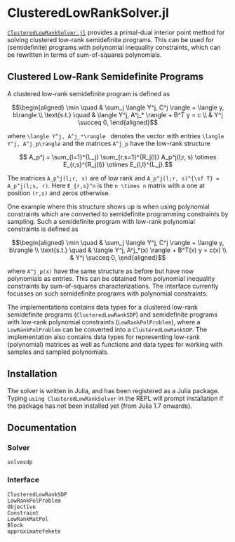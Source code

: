 # ClusteredLowRankSolver.jl

[`ClusteredLowRankSolver.jl`](https://github.com/nanleij/ClusteredLowRankSolver.jl) provides a primal-dual interior point method for solving clustered low-rank semidefinite programs. This can be used for (semidefinite) programs with polynomial inequality constraints, which can be rewritten in terms of sum-of-squares polynomials.

## Clustered Low-Rank Semidefinite Programs
A clustered low-rank semidefinite program is defined as
```math
\begin{aligned}
	\min \quad & \sum_j \langle Y^j, C^j \rangle + \langle y, b\rangle \\
	\text{s.t.} \quad & \langle Y^j, A^j_* \rangle + B^T y = c \\
	& Y^j \succeq 0,
\end{aligned}
```
where ``\langle Y^j, A^j_*\rangle `` denotes the vector with entries ``\langle Y^j, A^j_p\rangle`` and the matrices ``A^j_p`` have the low-rank structure
```math
	A_p^j = \sum_{l=1}^{L_j} \sum_{r,s=1}^{R_j(l)} A_p^j(l;r, s) \otimes E_{r,s}^{R_j(l)} \otimes E_{l,l}^{L_j}.
```
The matrices ``A_p^j(l;r, s)`` are of low rank and ``A_p^j(l;r, s)^{\sf T} =  A_p^j(l;s, r)``. Here ``E_{r,s}^n`` is the ``n \times n`` matrix with a one at position ``(r,s)`` and zeros otherwise.

One example where this structure shows up is when using polynomial constraints which are converted to semidefinite programming constraints by sampling.
Such a semidefinite program with low-rank polynomial constraints is defined as
```math
\begin{aligned}
	\min \quad & \sum_j \langle Y^j, C^j \rangle + \langle y, b\rangle \\
	\text{s.t.} \quad & \langle Y^j, A^j_*(x) \rangle + B^T(x) y = c(x) \\
	& Y^j \succeq 0,
\end{aligned}
```
where ``A^j_p(x)`` have the same structure as before but have now polynomials as entries. This can be obtained from polynomial inequality constraints by sum-of-squares characterizations. The interface currently focusses on such semidefinite programs with polynomial constraints.

The implementations contains data types for a clustered low-rank semidefinite programs (`ClusteredLowRankSDP`) and semidefinite programs with low-rank polynomial constraints (`LowRankPolProblem`), where a `LowRankPolProblem` can be converted into a `ClusteredLowRankSDP`. The implementation also contains data types for representing low-rank (polynomial) matrices as well as functions and data types for working with samples and sampled polynomials.

## Installation
The solver is written in Julia, and has been registered as a Julia package. Typing `using ClusteredLowRankSolver` in the REPL will prompt installation if the package has not been installed yet (from Julia 1.7 onwards).

## Documentation

### Solver
```@docs
solvesdp
```

### Interface
```@docs
ClusteredLowRankSDP
LowRankPolProblem
Objective
Constraint
LowRankMatPol
Block
approximatefekete
```
